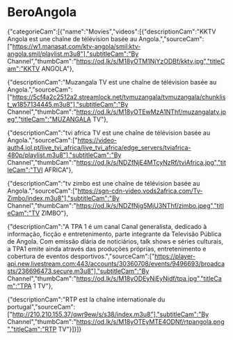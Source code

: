 # BeroAngola
{"categorieCam":[{"name":"Movies","videos":[{"descriptionCam":"KKTV Angola est une chaîne de télévision basée au Angola.","sourceCam":["https://w1.manasat.com/ktv-angola/smil:ktv-angola.smil/playlist.m3u8"],"subtitleCam":"By Channel","thumbCam":"https://od.lk/s/M18yOTM1NjYzODBf/kktv.jpg","titleCam":"KKTV ANGOLA"},

{"descriptionCam":"Muzangala TV est une chaîne de télévision basée au Angola.","sourceCam":["https://5cf4a2c2512a2.streamlock.net/tvmuzangala/tvmuzangala/chunklist_w1857134445.m3u8"],"subtitleCam":"By Channel","thumbCam":"https://od.lk/s/M18yOTEwMzA1NThf/muzangalatv.jpeg","titleCam":"MUZANGALA TV"},

{"descriptionCam":"tvi africa TV est une chaîne de télévision basée au Angola.","sourceCam":["https://video-auth4.iol.pt/live_tvi_africa/live_tvi_africa/edge_servers/tviafrica-480p/playlist.m3u8"],"subtitleCam":"By Channel","thumbCam":"https://od.lk/s/NDZfNjE4MTcyNzRf/tviAfrica.jpg","titleCam":"TVI AFRICA"},

{"descriptionCam":"tv zimbo est une chaîne de télévision basée au Angola.","sourceCam":["https://sgn-cdn-video.vods2africa.com/Tv-Zimbo/index.m3u8"],"subtitleCam":"By Channel","thumbCam":"https://od.lk/s/NDZfNjg5MjU3NThf/zimbo.jpeg","titleCam":"TV ZIMBO"},

{"descriptionCam":"A TPA 1 é um canal Canal generalista, dedicado à informação, ficção e entretenimento, parte integrante da Televisão Pública de Angola. Com emissão diária de noticiários, talk shows e séries culturais, a TPA1 emite ainda através das produções próprias, entretenimento e cobertura de eventos desportivos.","sourceCam":["https://player-api.new.livestream.com:443/accounts/30360708/events/9496693/broadcasts/236696473.secure.m3u8"],"subtitleCam":"By Channel","thumbCam":"https://od.lk/s/M18yODEyNjEyNjdf/tpa.jpg","titleCam":"TPA 1 TV"},

{"descriptionCam":"RTP est la chaîne internationale du portugal","sourceCam":["http://210.210.155.37/qwr9ew/s/s38/index.m3u8"],"subtitleCam":"By Channel","thumbCam":"https://od.lk/s/M18yOTEyMTE4ODNf/rtpangola.png","titleCam":"RTP TV"}]}]}



